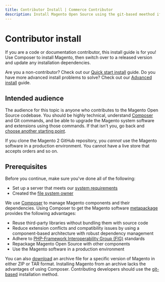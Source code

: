 ```yaml
---
title: Contributor Install | Commerce Contributor
description: Install Magento Open Source using the git-based meethod if you plan on contributing to the source code. 
---
```


# Contributor install

If you are a code or documentation contributor, this install guide is for you! Use Composer to install Magento, then switch over to a released version and update any installation dependencies.

<InlineAlert variant="success" slots="text"/>

Are you a non-contributor? Check out our [Quick start install](https://devdocs.magento.com/guides/v2.4/install-gde/composer.html) guide. Do you have more advanced install problems to solve? Check out our [Advanced install](https://devdocs.magento.com/guides/v2.4/install-gde/install/cli/install-cli.html) guide.

## Intended audience

The audience for this topic is anyone who contributes to the Magento Open Source codebase.
You should be highly technical, understand [Composer](https://glossary.magento.com/composer) and Git commands, and be able to upgrade the Magento system software and extensions using those commands. If that isn't you, go back and [choose another starting point](https://devdocs.magento.com/guides/v2.4/install-gde/bk-install-guide.html).

<InlineAlert variant="warning" slots="text"/>

If you clone the Magento 2 GitHub repository, you _cannot_ use the Magento software in a production environment.
You cannot have a live store that accepts orders and so on.

## Prerequisites

Before you continue, make sure you've done all of the following:

-  Set up a server that meets our [system requirements](https://devdocs.magento.com/guides/v2.4/install-gde/system-requirements.html)
-  Created the [file system owner](https://devdocs.magento.com/guides/v2.4/install-gde/prereq/file-sys-perms-over.html)

We use [Composer](https://getcomposer.org/) to manage Magento components and their dependencies. Using Composer to get the Magento software [metapackage](https://glossary.magento.com/metapackage) provides the following advantages:

-  Reuse third-party libraries without bundling them with source code
-  Reduce extension conflicts and compatibility issues by using a component-based architecture with robust dependency management
-  Adhere to [PHP-Framework Interoperability Group (FIG)](https://www.php-fig.org/) standards
-  Repackage Magento Open Source with other components
-  Use the Magento software in a production environment

<InlineAlert variant="info" slots="text"/>

You can also [download](https://magento.com/tech-resources/download) an archive file for a specific version of Magento in either ZIP or TAR format. Installing Magento from an archive lacks the advantages of using Composer. Contributing developers should use the [git-based](clone-repository.md) installation method.
